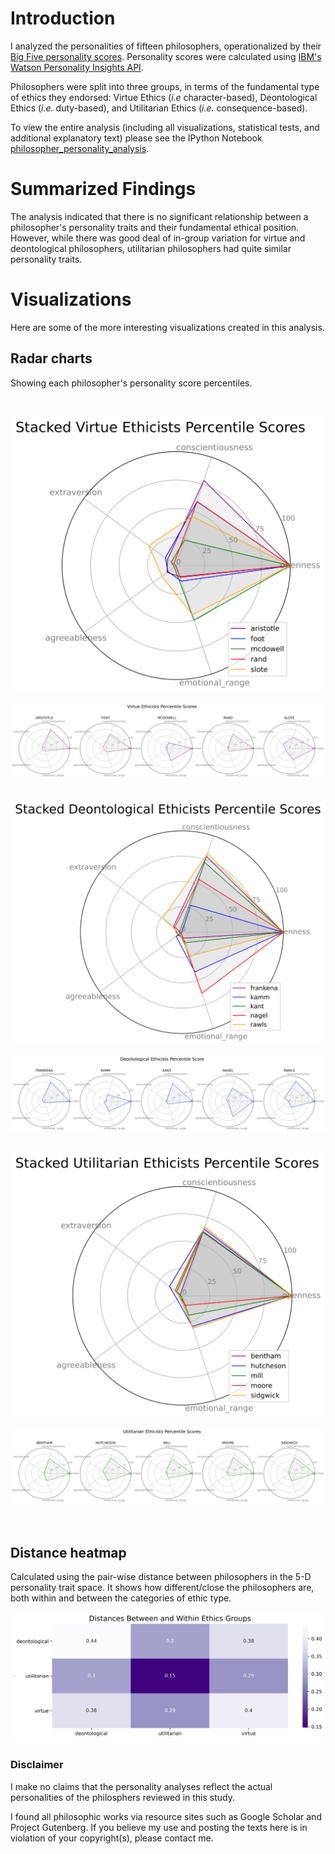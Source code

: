 # Introduction
I analyzed the personalities of fifteen philosophers, operationalized by their [Big Five personality scores](https://cloud.ibm.com/docs/personality-insights?topic=personality-insights-models). Personality scores were calculated using [IBM's Watson Personality Insights API](https://www.ibm.com/watson/services/personality-insights/).

Philosophers were split into three groups, in terms of the fundamental type of ethics they endorsed: Virtue Ethics (_i.e_ character-based), Deontological Ethics (_i.e._ duty-based), and Utilitarian Ethics (_i.e._ consequence-based).

To view the entire analysis (including all visualizations, statistical tests, and additional explanatory text) please see the IPython Notebook [philosopher_personality_analysis](philosopher_personality_analysis.ipynb).

# Summarized Findings

The analysis indicated that there is no significant relationship between a philosopher's personality traits and their fundamental ethical position.  However, while there was good deal of in-group variation for virtue and deontological philosophers, utilitarian philosophers had quite similar personality traits.

# Visualizations

Here are some of the more interesting visualizations created in this analysis.

## Radar charts
Showing each philosopher's personality score percentiles.

<br>

![Radar plot: virtue philosophers stacked](plots/radar_virtue_stacked.svg)
<br>

![Radar plot: virtue philosophers individualized](plots/radar_virtue_individual.svg)
<br><br>

![Radar plot: deontological philosophers stacked](plots/radar_deontological_stacked.svg)
<br>

![Radar plot: deontological philosophers individualized](plots/radar_deontological_individual.svg)
<br><br>

![Radar plot: utilitarian philosophers stacked](plots/radar_utilitarian_stacked.svg)
<br>

![Radar plot: utilitarian philosophers individualized](plots/radar_utilitarian_individual.svg)
<br>
<br>
<br>

## Distance heatmap 

Calculated using the pair-wise distance between philosophers in the 5-D personality trait space. It shows how different/close the philosophers are, both within and between the categories of ethic type.

![Heatmap: distance between ethics groups](https://github.com/josh-hm/philosopher_personalities/blob/master/plots/distances_groups.svg)

### Disclaimer

I make no claims that the personality analyses reflect the actual personalities of the philosphers reviewed in this study.

I found all philosophic works via resource sites such as Google Scholar and Project Gutenberg. If you believe my use and posting the texts here is in violation of your copyright(s), please contact me.
